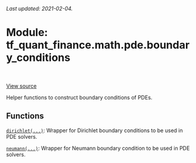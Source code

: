 <!--
This file is generated by a tool. Do not edit directly.
For open-source contributions the docs will be updated automatically.
-->

*Last updated: 2021-02-04.*

<div itemscope itemtype="http://developers.google.com/ReferenceObject">
<meta itemprop="name" content="tf_quant_finance.math.pde.boundary_conditions" />
<meta itemprop="path" content="Stable" />
</div>

# Module: tf_quant_finance.math.pde.boundary_conditions

<!-- Insert buttons and diff -->

<table class="tfo-notebook-buttons tfo-api" align="left">
</table>

<a target="_blank" href="https://github.com/google/tf-quant-finance/blob/master/tf_quant_finance/math/pde/boundary_conditions.py">View source</a>



Helper functions to construct boundary conditions of PDEs.



## Functions

[`dirichlet(...)`](../../../tf_quant_finance/math/pde/boundary_conditions/dirichlet.md): Wrapper for Dirichlet boundary conditions to be used in PDE solvers.

[`neumann(...)`](../../../tf_quant_finance/math/pde/boundary_conditions/neumann.md): Wrapper for Neumann boundary condition to be used in PDE solvers.

